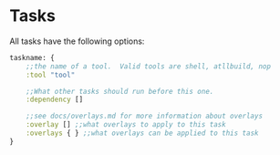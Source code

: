 # Tasks

All tasks have the following options:

```clojure
taskname: {
    ;;the name of a tool.  Valid tools are shell, atllbuild, nop
    :tool "tool"

    ;;What other tasks should run before this one.
    :dependency []

    ;;see docs/overlays.md for more information about overlays
    :overlay [] ;;what overlays to apply to this task
    :overlays { } ;;what overlays can be applied to this task
}
```
